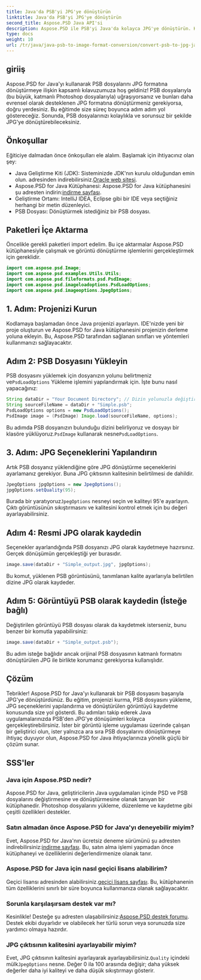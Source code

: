 ```yaml
---
title: Java'da PSB'yi JPG'ye dönüştürün
linktitle: Java'da PSB'yi JPG'ye dönüştürün
second_title: Aspose.PSD Java API'si
description: Aspose.PSD ile PSB'yi Java'da kolayca JPG'ye dönüştürün. Kusursuz görüntü dönüşümleri için ayrıntılı kılavuzumuzu izleyin. Aspose.PSD'yi indirin, deneyin ve satın alın.
type: docs
weight: 10
url: /tr/java/java-psb-to-image-format-conversion/convert-psb-to-jpg-java/
---
```

## giriiş
Aspose.PSD for Java'yı kullanarak PSB dosyalarını JPG formatına dönüştürmeye ilişkin kapsamlı kılavuzumuza hoş geldiniz! PSB dosyalarıyla (bu büyük, katmanlı Photoshop dosyalarıyla) uğraşıyorsanız ve bunları daha evrensel olarak desteklenen JPG formatına dönüştürmeniz gerekiyorsa, doğru yerdesiniz. Bu eğitimde size süreç boyunca adım adım yol göstereceğiz. Sonunda, PSB dosyalarınızı kolaylıkla ve sorunsuz bir şekilde JPG'ye dönüştürebileceksiniz.
## Önkoşullar
Eğiticiye dalmadan önce önkoşulları ele alalım. Başlamak için ihtiyacınız olan şey:
-  Java Geliştirme Kiti (JDK): Sisteminizde JDK'nın kurulu olduğundan emin olun. adresinden indirebilirsiniz.[Oracle web sitesi](https://www.oracle.com/java/technologies/javase-downloads.html).
-  Aspose.PSD for Java Kütüphanesi: Aspose.PSD for Java kütüphanesini şu adresten indirin:[indirme sayfası](https://releases.aspose.com/psd/java/).
- Geliştirme Ortamı: IntelliJ IDEA, Eclipse gibi bir IDE veya seçtiğiniz herhangi bir metin düzenleyici.
- PSB Dosyası: Dönüştürmek istediğiniz bir PSB dosyası.
## Paketleri İçe Aktarma
Öncelikle gerekli paketleri import edelim. Bu içe aktarmalar Aspose.PSD kütüphanesiyle çalışmak ve görüntü dönüştürme işlemlerini gerçekleştirmek için gereklidir.
```java
import com.aspose.psd.Image;
import com.aspose.psd.examples.Utils.Utils;
import com.aspose.psd.fileformats.psd.PsdImage;
import com.aspose.psd.imageloadoptions.PsdLoadOptions;
import com.aspose.psd.imageoptions.JpegOptions;
```
## 1. Adım: Projenizi Kurun
Kodlamaya başlamadan önce Java projenizi ayarlayın. IDE'nizde yeni bir proje oluşturun ve Aspose.PSD for Java kütüphanesini projenizin derleme yoluna ekleyin. Bu, Aspose.PSD tarafından sağlanan sınıfları ve yöntemleri kullanmanızı sağlayacaktır.
## Adım 2: PSB Dosyasını Yükleyin
 PSB dosyasını yüklemek için dosyanızın yolunu belirtmeniz ve`PsdLoadOptions` Yükleme işlemini yapılandırmak için. İşte bunu nasıl yapacağınız:
```java
String dataDir = "Your Document Directory"; // Dizin yolunuzla değiştirin
String sourceFileName = dataDir + "Simple.psb";
PsdLoadOptions options = new PsdLoadOptions();
PsdImage image = (PsdImage) Image.load(sourceFileName, options);
```
 Bu adımda PSB dosyanızın bulunduğu dizini belirliyoruz ve dosyayı bir klasöre yüklüyoruz.`PsdImage` kullanarak nesne`PsdLoadOptions`.
## 3. Adım: JPG Seçeneklerini Yapılandırın
Artık PSB dosyanız yüklendiğine göre JPG dönüştürme seçeneklerini ayarlamanız gerekiyor. Buna JPG çıktısının kalitesinin belirtilmesi de dahildir.
```java
JpegOptions jpgOptions = new JpegOptions();
jpgOptions.setQuality(95);
```
 Burada bir yaratıyoruz`JpegOptions` nesneyi seçin ve kaliteyi 95'e ayarlayın. Çıktı görüntüsünün sıkıştırmasını ve kalitesini kontrol etmek için bu değeri ayarlayabilirsiniz.
## Adım 4: Resmi JPG olarak kaydedin
Seçenekler ayarlandığında PSB dosyanızı JPG olarak kaydetmeye hazırsınız. Gerçek dönüşümün gerçekleştiği yer burasıdır.
```java
image.save(dataDir + "Simple_output.jpg", jpgOptions);
```
Bu komut, yüklenen PSB görüntüsünü, tanımlanan kalite ayarlarıyla belirtilen dizine JPG olarak kaydeder.
## Adım 5: Görüntüyü PSB olarak kaydedin (İsteğe bağlı)
Değiştirilen görüntüyü PSB dosyası olarak da kaydetmek isterseniz, bunu benzer bir komutla yapabilirsiniz:
```java
image.save(dataDir + "Simple_output.psb");
```
Bu adım isteğe bağlıdır ancak orijinal PSB dosyasının katmanlı formatını dönüştürülen JPG ile birlikte korumanız gerekiyorsa kullanışlıdır.
## Çözüm
Tebrikler! Aspose.PSD for Java'yı kullanarak bir PSB dosyasını başarıyla JPG'ye dönüştürdünüz. Bu eğitim, projenizi kurma, PSB dosyasını yükleme, JPG seçeneklerini yapılandırma ve dönüştürülen görüntüyü kaydetme konusunda size yol gösterdi. Bu adımları takip ederek Java uygulamalarınızda PSB'den JPG'ye dönüşümleri kolayca gerçekleştirebilirsiniz.
İster bir görüntü işleme uygulaması üzerinde çalışan bir geliştirici olun, ister yalnızca ara sıra PSB dosyalarını dönüştürmeye ihtiyaç duyuyor olun, Aspose.PSD for Java ihtiyaçlarınıza yönelik güçlü bir çözüm sunar.
## SSS'ler
### Java için Aspose.PSD nedir?
Aspose.PSD for Java, geliştiricilerin Java uygulamaları içinde PSD ve PSB dosyalarını değiştirmesine ve dönüştürmesine olanak tanıyan bir kütüphanedir. Photoshop dosyalarını yükleme, düzenleme ve kaydetme gibi çeşitli özellikleri destekler.
### Satın almadan önce Aspose.PSD for Java'yı deneyebilir miyim?
 Evet, Aspose.PSD for Java'nın ücretsiz deneme sürümünü şu adresten indirebilirsiniz:[indirme sayfası](https://releases.aspose.com/). Bu, satın alma işlemi yapmadan önce kütüphaneyi ve özelliklerini değerlendirmenize olanak tanır.
### Aspose.PSD for Java için nasıl geçici lisans alabilirim?
Geçici lisansı adresinden alabilirsiniz.[geçici lisans sayfası](https://purchase.aspose.com/temporary-license/). Bu, kütüphanenin tüm özelliklerini sınırlı bir süre boyunca kullanmanıza olanak sağlayacaktır.
### Sorunla karşılaşırsam destek var mı?
 Kesinlikle! Desteğe şu adresten ulaşabilirsiniz:[Aspose.PSD destek forumu](https://forum.aspose.com/c/psd/34). Destek ekibi duyarlıdır ve olabilecek her türlü sorun veya sorunuzda size yardımcı olmaya hazırdır.
### JPG çıktısının kalitesini ayarlayabilir miyim?
 Evet, JPG çıktısının kalitesini ayarlayarak ayarlayabilirsiniz.`Quality` içindeki mülk`JpegOptions` nesne. Değer 0 ila 100 arasında değişir; daha yüksek değerler daha iyi kaliteyi ve daha düşük sıkıştırmayı gösterir.